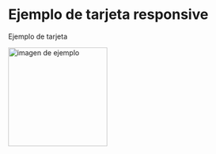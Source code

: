 # Ejemplo de tarjeta responsive 
<p>Ejemplo de tarjeta <p>
<img src="https://user-images.githubusercontent.com/54905076/214949577-a0c540a6-c686-41ed-bbf8-7820473377ea.png" alt="imagen de ejemplo" width="200">  
  
 
